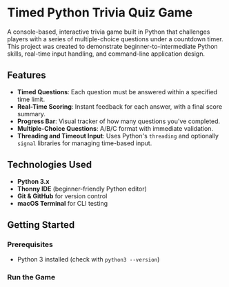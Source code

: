 #  Timed Python Trivia Quiz Game

A console-based, interactive trivia game built in Python that challenges players with a series of multiple-choice questions under a countdown timer. This project was created to demonstrate beginner-to-intermediate Python skills, real-time input handling, and command-line application design.

##  Features

-  **Timed Questions**: Each question must be answered within a specified time limit.
-  **Real-Time Scoring**: Instant feedback for each answer, with a final score summary.
-  **Progress Bar**: Visual tracker of how many questions you've completed.
-  **Multiple-Choice Questions**: A/B/C format with immediate validation.
-  **Threading and Timeout Input**: Uses Python's `threading` and optionally `signal` libraries for managing time-based input.

##  Technologies Used

- **Python 3.x**
- **Thonny IDE** (beginner-friendly Python editor)
- **Git & GitHub** for version control
- **macOS Terminal** for CLI testing

##  Getting Started

### Prerequisites

- Python 3 installed (check with `python3 --version`)


### Run the Game


